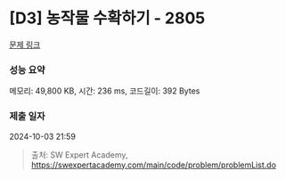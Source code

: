# [D3] 농작물 수확하기 - 2805 

[문제 링크](https://swexpertacademy.com/main/code/problem/problemDetail.do?contestProbId=AV7GLXqKAWYDFAXB) 

### 성능 요약

메모리: 49,800 KB, 시간: 236 ms, 코드길이: 392 Bytes

### 제출 일자

2024-10-03 21:59



> 출처: SW Expert Academy, https://swexpertacademy.com/main/code/problem/problemList.do